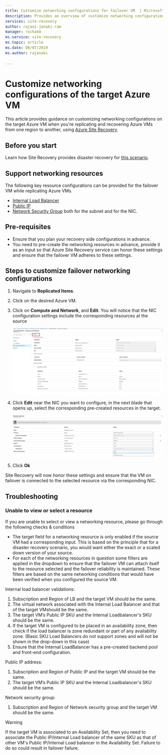 ```yaml
---
title: Customize networking configurations for failover VM  | Microsoft Docs
description: Provides an overview of customize networking configurations for failover VM  in the replication of Azure VMs using Azure Site Recovery.
services: site-recovery
author: rajani-janaki-ram
manager: rochakm
ms.service: site-recovery
ms.topic: article
ms.date: 08/07/2019
ms.author: rajanaki

---
```

# Customize networking configurations of the target Azure VM

This article provides guidance on customizing networking configurations on the target Azure VM when you're replicating and recovering Azure VMs from one region to another, using [Azure Site Recovery](site-recovery-overview.md).

## Before you start

Learn how Site Recovery provides disaster recovery for [this scenario](azure-to-azure-architecture.md).

## Support networking resources

The following key resource configurations can be provided for the failover VM while replicating Azure VMs.

- [Internal Load Balancer](https://docs.microsoft.com/azure/load-balancer/load-balancer-standard-overview#what-is-standard-load-balancer)
- [Public IP](https://docs.microsoft.com/azure/virtual-network/virtual-network-ip-addresses-overview-arm#public-ip-addresses)
- [Network Security Group](https://docs.microsoft.com/azure/virtual-network/manage-network-security-group) both for the subnet and for the NIC.

## Pre-requisites

- Ensure that you plan your recovery side configurations in advance.
- You need to pre-create the networking resources in advance, provide it as an input so that Azure Site Recovery service can honor these settings and ensure that the failover VM adheres to these settings.

## Steps to customize failover networking configurations

1. Navigate to **Replicated Items**. 
2. Click on the desired Azure VM.
3. Click on **Compute and Network**, and **Edit**. You will notice that the NIC configuration settings include the corresponding resources at the source 

      ![customize](media/azure-to-azure-customize-networking/Edit-networking-properties.JPG)

4. Click **Edit** near the NIC you want to configure, in the next blade that opens up, select the corresponding pre-created resources in the target.

    ![NIC-drilldown.JPG](media/azure-to-azure-customize-networking/NIC-drilldown.JPG)

5. Click **Ok**

Site Recovery will now honor these settings and ensure that the VM on failover is connected to the selected resource via the corresponding NIC.

## Troubleshooting

### Unable to view or select a resource

If you are unable to select or view a networking resource, please go through the following checks & conditions

- The target field for a networking resource is only enabled if the source VM had a corresponding input. This is based on the principle that for a disaster recovery scenario, you would want either the exact or a scaled down version of your source.
- For each of the networking resources in question some filters are applied in the dropdown to ensure that the failover VM can attach itself to the resource selected and the failover reliability is maintained. These filters are based on the same networking conditions that would have been verified when you configured the source VM.

Internal load balancer validations:

1. Subscription and Region of LB and the target VM should be the same.
2. The virtual network associated with the Internal Load Balancer and that of the target VMshould be the same.
3. The target VM’s Public IP SKU and the Internal Loadbalancer's SKU should be the same.
4. If the target VM is configured to be placed in an availability zone, then check if the load balancer is zone redundant or part of any availability zone. (Basic SKU Load Balancers do not support zones and will not be shown in the drop-down in this case)
5. Ensure that the Internal LoadBalancer has a pre-created backend pool and front-end configuration.


Public IP address:
    
1. Subscription and Region of Public IP and the target VM should be the same.
2. The target VM’s Public IP SKU and the Internal Loadbalancer's SKU should be the same.

Network security group:
1. Subscription and Region of Network security group and the target VM should be the same.


> [!WARNING]
> If the target VM is associated to an Availability Set, then you  need to associate the Public IP/Internal Load balancer of the same SKU as that of other VM's Public IP/Internal Load balancer in the Availability Set. Failure to do so could result in failover failure.